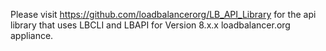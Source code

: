 Please visit https://github.com/loadbalancerorg/LB_API_Library for the api library that uses LBCLI and LBAPI for Version 8.x.x loadbalancer.org appliance. 


